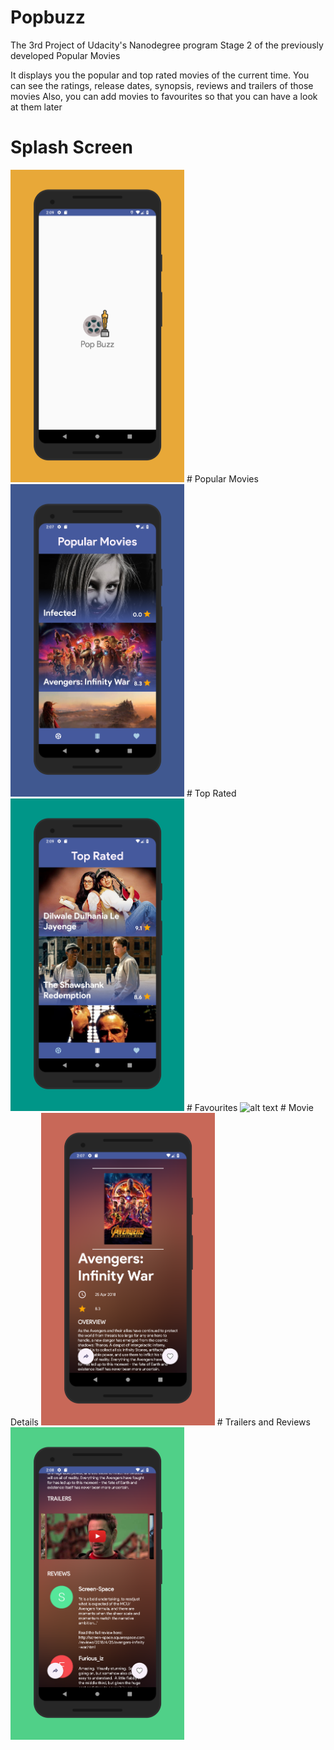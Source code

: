 # Popbuzz

The 3rd Project of Udacity's Nanodegree program
Stage 2 of the previously developed Popular Movies

It displays you the popular and top rated movies of the current time. You can see the ratings, release dates, synopsis, reviews and trailers of those movies
Also, you can add movies to favourites so that you can have a look at them later

# Splash Screen
<img src="https://raw.githubusercontent.com/tavishjain/Popbuzz/master/Screenshots/screener_1546764305567.png" alt="alt text" width="278" height="500">
# Popular Movies
<img src="https://raw.githubusercontent.com/tavishjain/Popbuzz/master/Screenshots/screener_1546764507299.png" alt="alt text" width="278" height="500">
# Top Rated
<img src="https://raw.githubusercontent.com/tavishjain/Popbuzz/master/Screenshots/screener_1546764446166.png" alt="alt text" width="278" height="500">
# Favourites 
<img src="https://raw.githubusercontent.com/tavishjain/Popbuzz/master/Screenshots/screener_1546764339542.png" alt="alt text" width="278" height="500">
# Movie Details
<img src="https://raw.githubusercontent.com/tavishjain/Popbuzz/master/Screenshots/screener_1546764483181.png" alt="alt text" width="278" height="500">
# Trailers and Reviews
<img src="https://raw.githubusercontent.com/tavishjain/Popbuzz/master/Screenshots/screener_1546764463415.png" alt="alt text" width="278" height="500">  
